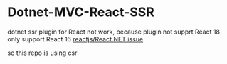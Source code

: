 # Dotnet-MVC-React-SSR
dotnet ssr plugin for React not work, because plugin not supprt React 18 only support React 16
[reactjs/React.NET issue](https://github.com/reactjs/React.NET/issues/1315)

so this repo is using csr
